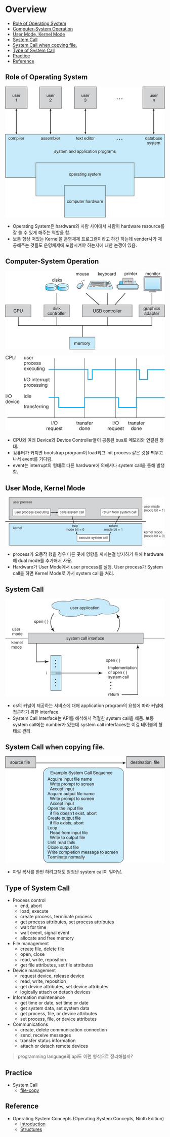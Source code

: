 # Overview

- [Role of Operating System](#role-of-operating-system)
- [Computer-System Operation](#computer-system-operation)
- [User Mode, Kernel Mode](#user-mode-kernel-mode)
- [System Call](#system-call)
- [System Call when copying file.](#system-call-when-copying-file)
- [Type of System Call](#type-of-system-call)
- [Practice](#practice)
- [Reference](#reference)

## Role of Operating System

![abstract-view](./img/os-overview-abstract-view.jpeg)

- Operating System은 hardware와 사람 사이에서 사람이 hardware resource를 잘 쓸 수 있게 해주는 역할을 함.
- 보통 항상 떠있는 Kernel을 운영체제 프로그램이라고 하긴 하는데 vender사가 제공해주는 것들도 운영체제에 포함시켜야 하는지에 대한 논쟁이 있음.

## Computer-System Operation

![overview-system-bus](./img/os-overview-system-bus.jpeg)

![overview-interrupt](./img/os-overview-interrupt.jpeg)

- CPU와 여러 Device와 Device Controller들이 공통된 bus로 메모리와 연결된 형태.
- 컴퓨터가 커지면 bootstrap program이 load되고 init process 같은 것을 띄우고 나서 event를 기다림.
- event는 interrupt의 형태로 다른 hardware에 의해서나 system call을 통해 발생함.

## User Mode, Kernel Mode

![overview-dual-mode](./img/os-overview-dual-mode.jpeg)

- process가 오동작 했을 경우 다른 곳에 영향을 끼치는걸 방지하기 위해 hardware에 dual mode를 추가해서 사용.
- Hardware가 User Mode에서 user process를 실행. User process가 System call을 하면 Kernel Mode로 가서 system call을 처리.

## System Call

![overview-system-call-interface](./img/os-overview-system-call-interface.jpeg)

- os의 커널이 제공하는 서비스에 대해 application program의 요청에 따라 커널에 접근하기 위한 interface. 
- System Call Interface는 API를 해석해서 적절한 system call을 해줌. 보통 system call에는 number가 있는데 system call interfaces는 이걸 테이블의 형태로 관리.

## System Call when copying file.

![overview-system-call-file-copy](./img/os-overview-system-call-file-copy.jpeg)

- 파일 복사를 한번 하려고해도 엄청난 system call이 일어남.

## Type of System Call

- Process control
  - end, abort
  - load, execute
  - create process, terminate process
  - get process attributes, set process attributes
  - wait for time
  - wait event, signal event
  - allocate and free memory
- File management
  - create file, delete file
  - open, close
  - read, write, reposition
  - get file attributes, set file attributes
- Device management
  - request device, release device
  - read, write, reposition
  - get device attributes, set device attributes
  - logically attach or detach devices
- Information maintenance
  - get time or date, set time or date
  - get system data, set system data
  - get process, file, or device attributes
  - set process, file, or device attributes
- Communications
  - create, delete communication connection
  - send, receive messages
  - transfer status information
  - attach or detach remote devices

> programming language의 api도 이런 형식으로 정리해볼까?

## Practice

- System Call
  - [file-copy](./os-practice/file-copy.c)

## Reference

- Operating System Concepts (Operating System Concepts, Ninth Edition)
  - [Introduction](https://www.cs.uic.edu/~jbell/CourseNotes/OperatingSystems/1_Introduction.html)
  - [Structures](https://www.cs.uic.edu/~jbell/CourseNotes/OperatingSystems/2_Structures.html)